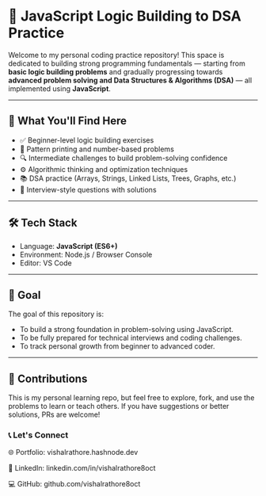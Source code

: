 # 🚀 JavaScript Logic Building to DSA Practice

Welcome to my personal coding practice repository! This space is dedicated to building strong programming fundamentals — starting from **basic logic building problems** and gradually progressing towards **advanced problem solving and Data Structures & Algorithms (DSA)** — all implemented using **JavaScript**.

---

## 🧠 What You'll Find Here

- ✅ Beginner-level logic building exercises  
- 🔁 Pattern printing and number-based problems  
- 🔍 Intermediate challenges to build problem-solving confidence  
- ⚙️ Algorithmic thinking and optimization techniques  
- 📚 DSA practice (Arrays, Strings, Linked Lists, Trees, Graphs, etc.)  
- 🧪 Interview-style questions with solutions

---

## 🛠️ Tech Stack

- Language: **JavaScript (ES6+)**
- Environment: Node.js / Browser Console
- Editor: VS Code

---

## 🎯 Goal

The goal of this repository is:

- To build a strong foundation in problem-solving using JavaScript.
- To be fully prepared for technical interviews and coding challenges.
- To track personal growth from beginner to advanced coder.

---


## 🌱 Contributions
This is my personal learning repo, but feel free to explore, fork, and use the problems to learn or teach others. If you have suggestions or better solutions, PRs are welcome!


### 📞 Let's Connect

🌐 Portfolio: vishalrathore.hashnode.dev

💼 LinkedIn: linkedin.com/in/vishalrathore8oct

💻 GitHub: github.com/vishalrathore8oct
